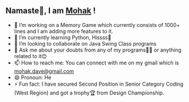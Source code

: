 
<!DOCTYPE html>
<html>
<body>

<h2>Namaste🙏, I am <a href="https://www.instagram.com/mohak.dave/" target="_blank">Mohak</a> !</h2>
<p>
  

- 🔭 I’m working on a Memory Game which currently consists of 1000+ lines and I am adding more features to it.
- 🌱 I’m currently learning Python, Hissss🐍
- 👯 I’m looking to collaborate on Java Swing Class programs
- 💬 Ask me about your doubts from any of my programs👨‍💻 or anything related to it😊
- 📫 How to reach me: You can connect with me on my gmail which is mohak.dave@gmail.com
- 😄 Pronoun: He
- ⚡ Fun fact: I have secured Second Position in Senior Category Coding (West Region) and got a trophy🏆 from Design Championship.</p>



</body>
</html>
